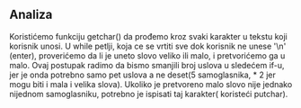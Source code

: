 ## Analiza
Koristićemo funkciju getchar() da prođemo kroz svaki karakter u tekstu koji korisnik unosi. U while petlji, koja ce se vrtiti sve dok korisnik ne unese '\n' (enter), proverićemo da li je uneto slovo veliko ili malo, i pretvorićemo ga u malo. Ovaj postupak radimo da bismo smanjili broj uslova u sledećem if-u, jer je onda potrebno samo pet uslova a ne deset(5 samoglasnika, * 2 jer mogu biti i mala i velika slova).
Ukoliko je pretvoreno malo slovo nije jednako nijednom samoglasniku, potrebno je ispisati taj karakter( koristeći putchar).
